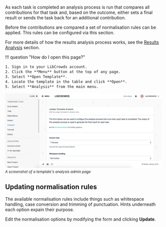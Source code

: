 As each task is completed an analysis process is run that compares all
contributions for that task and, based on the outcome, either sets a final
result or sends the task back for an additional contribution.

Before the contributions are compared a set of normalisation rules can be
applied. This rules can be configured via this section.

For more details of how the results analysis process works, see the
[Results Analysis](/analysis.md) section.

!!! question "How do I open this page?"

    1. Sign in to your LibCrowds account.
    2. Click the **Menu** button at the top of any page.
    3. Select **Open Template**.
    4. Locate the template in the table and click **Open**.
    5. Select **Analysis** from the main menu.

![A screenshot of a template's analysis admin page](/assets/img/template/analysis.png?raw=true)
<br><small>*A screenshot of a template's analysis admin page*</small>

## Updating normalisation rules

The available normalisation rules include things such as whitespace handling,
case conversion and trimming of punctuation. Hints underneath each option
expain their purpose.

Edit the normalisation options by modifying the form and clicking **Update**.
